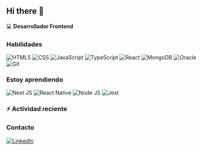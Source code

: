 ## Hi there 👋

:computer: **Desarrollador Frontend**

### Habilidades
![HTML5](https://img.shields.io/badge/HTML5-E34F26?style=for-the-badge&logo=html5&logoColor=white
)
![CSS](https://img.shields.io/badge/CSS3-1572B6?style=for-the-badge&logo=css3&logoColor=white
)
![JavaScript](https://img.shields.io/badge/JavaScript-323330?style=for-the-badge&logo=javascript&logoColor=F7DF1E
)
![TypeScript](https://img.shields.io/badge/TypeScript-007ACC?style=for-the-badge&logo=typescript&logoColor=white
)
![React](https://img.shields.io/badge/React-20232A?style=for-the-badge&logo=react&logoColor=61DAFB)
![MongoDB](https://img.shields.io/badge/MongoDB-4EA94B?style=for-the-badge&logo=mongodb&logoColor=white
)
![Oracle](https://img.shields.io/badge/Oracle-F80000?style=for-the-badge&logo=Oracle&logoColor=white
)
![Git](https://img.shields.io/badge/GIT-E44C30?style=for-the-badge&logo=git&logoColor=white)

### Estoy aprendiendo
![Next JS](https://img.shields.io/badge/next%20js-000000?style=for-the-badge&logo=nextdotjs&logoColor=white)
![React Native](https://img.shields.io/badge/React_Native-20232A?style=for-the-badge&logo=react&logoColor=61DAFB)
![Node JS](https://img.shields.io/badge/Node%20js-339933?style=for-the-badge&logo=nodedotjs&logoColor=white)
![Jest](https://img.shields.io/badge/Jest-C21325?style=for-the-badge&logo=jest&logoColor=white)

### :zap: Actividad reciente
<!-- START_SECTION:activity-->

<!-- END_SECTION:activity-->

### Contacto

[![LinkedIn](https://img.shields.io/badge/LinkedIn-0077B5?style=for-the-badge&logo=linkedin&logoColor=white
)](https://www.linkedin.com/in/alfonsogonzález)

